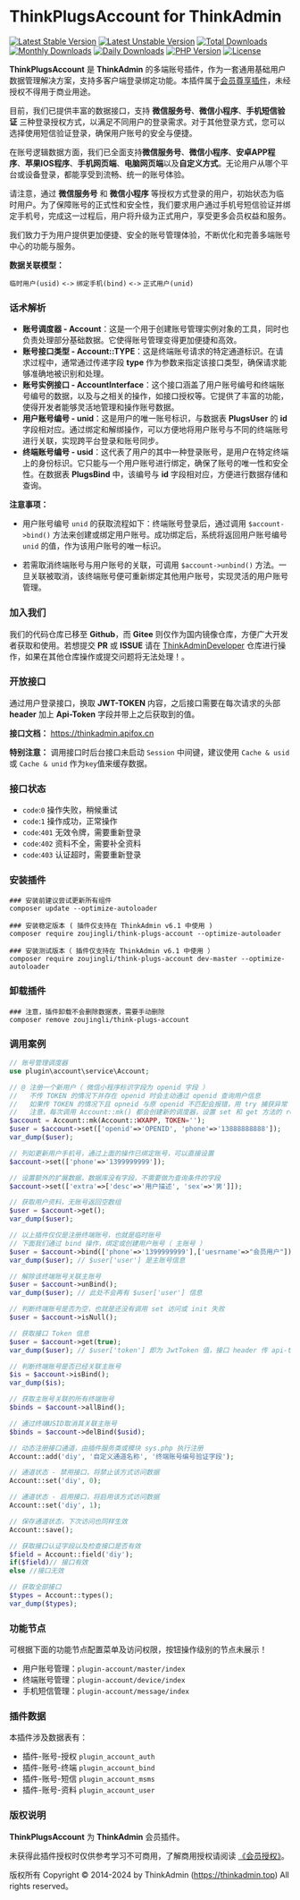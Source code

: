 # ThinkPlugsAccount for ThinkAdmin

[![Latest Stable Version](https://poser.pugx.org/zoujingli/think-plugs-account/v/stable)](https://packagist.org/packages/zoujingli/think-plugs-account)
[![Latest Unstable Version](https://poser.pugx.org/zoujingli/think-plugs-account/v/unstable)](https://packagist.org/packages/zoujingli/think-plugs-account)
[![Total Downloads](https://poser.pugx.org/zoujingli/think-plugs-account/downloads)](https://packagist.org/packages/zoujingli/think-plugs-account)
[![Monthly Downloads](https://poser.pugx.org/zoujingli/think-plugs-account/d/monthly)](https://packagist.org/packages/zoujingli/think-plugs-account)
[![Daily Downloads](https://poser.pugx.org/zoujingli/think-plugs-account/d/daily)](https://packagist.org/packages/zoujingli/think-plugs-account)
[![PHP Version](https://thinkadmin.top/static/icon/php-7.1.svg)](https://thinkadmin.top)
[![License](https://thinkadmin.top/static/icon/license-vip.svg)](https://thinkadmin.top/vip-introduce)

**ThinkPlugsAccount** 是 **ThinkAdmin** 的多端账号插件，作为一套通用基础用户数据管理解决方案，支持多客户端登录绑定功能。本插件属于[会员尊享插件](https://thinkadmin.top/vip-introduce)，未经授权不得用于商业用途。

目前，我们已提供丰富的数据接口，支持 **微信服务号**、**微信小程序**、**手机短信验证** 三种登录授权方式，以满足不同用户的登录需求。对于其他登录方式，您可以选择使用短信验证登录，确保用户账号的安全与便捷。

在账号逻辑数据方面，我们已全面支持**微信服务号**、**微信小程序**、**安卓APP程序**、**苹果IOS程序**、**手机网页端**、**电脑网页端**以及**自定义方式**。无论用户从哪个平台或设备登录，都能享受到流畅、统一的账号体验。

请注意，通过 **微信服务号** 和 **微信小程序** 等授权方式登录的用户，初始状态为临时用户。为了保障账号的正式性和安全性，我们要求用户通过手机号短信验证并绑定手机号，完成这一过程后，用户将升级为正式用户，享受更多会员权益和服务。

我们致力于为用户提供更加便捷、安全的账号管理体验，不断优化和完善多端账号中心的功能与服务。

**数据关联模型：**

`临时用户(usid)` `<->` `绑定手机(bind)` `<->` `正式用户(unid)`

### 话术解析

- **账号调度器 - Account**：这是一个用于创建账号管理实例对象的工具，同时也负责处理部分基础数据。它使得账号管理变得更加便捷和高效。
- **账号接口类型 - Account::TYPE**：这是终端账号请求的特定通道标识。在请求过程中，通常通过传递字段 **type** 作为参数来指定该接口类型，确保请求能够准确地被识别和处理。
- **账号实例接口 - AccountInterface**：这个接口涵盖了用户账号编号和终端账号编号的数据，以及与之相关的操作，如接口授权等。它提供了丰富的功能，使得开发者能够灵活地管理和操作账号数据。
- **用户账号编号 - unid**：这是用户的唯一账号标识，与数据表 **PlugsUser** 的 **id** 字段相对应。通过绑定和解绑操作，可以方便地将用户账号与不同的终端账号进行关联，实现跨平台登录和账号同步。
- **终端账号编号 - usid**：这代表了用户的其中一种登录账号，是用户在特定终端上的身份标识。它只能与一个用户账号进行绑定，确保了账号的唯一性和安全性。在数据表 **PlugsBind** 中，该编号与 **id** 字段相对应，方便进行数据存储和查询。

**注意事项：**

- 用户账号编号 `unid` 的获取流程如下：终端账号登录后，通过调用 `$account->bind()` 方法来创建或绑定用户账号。成功绑定后，系统将返回用户账号编号 `unid` 的值，作为该用户账号的唯一标识。

- 若需取消终端账号与用户账号的关联，可调用 `$account->unbind()` 方法。一旦关联被取消，该终端账号便可重新绑定其他用户账号，实现灵活的用户账号管理。

### 加入我们

我们的代码仓库已移至 **Github**，而 **Gitee** 则仅作为国内镜像仓库，方便广大开发者获取和使用。若想提交 **PR** 或 **ISSUE** 请在 [ThinkAdminDeveloper](https://github.com/zoujingli/ThinkAdminDeveloper) 仓库进行操作，如果在其他仓库操作或提交问题将无法处理！。

### 开放接口

通过用户登录接口，换取 **JWT-TOKEN** 内容，之后接口需要在每次请求的头部 **header** 加上 **Api-Token** 字段并带上之后获取到的值。

**接口文档：** https://thinkadmin.apifox.cn

**特别注意：** 调用接口时后台接口未启动 `Session` 中间键，建议使用 `Cache & usid` 或 `Cache & unid` 作为`key`值来缓存数据。

### 接口状态

* `code`:`0` 操作失败，稍候重试
* `code`:`1` 操作成功，正常操作
* `code`:`401` 无效令牌，需要重新登录
* `code`:`402` 资料不全，需要补全资料
* `code`:`403` 认证超时，需要重新登录

### 安装插件

```shell
### 安装前建议尝试更新所有组件
composer update --optimize-autoloader

### 安装稳定版本 ( 插件仅支持在 ThinkAdmin v6.1 中使用 )
composer require zoujingli/think-plugs-account --optimize-autoloader

### 安装测试版本（ 插件仅支持在 ThinkAdmin v6.1 中使用 ）
composer require zoujingli/think-plugs-account dev-master --optimize-autoloader
```

### 卸载插件

```shell
### 注意，插件卸载不会删除数据表，需要手动删除
composer remove zoujingli/think-plugs-account
```

### 调用案例

```php
// 账号管理调度器
use plugin\account\service\Account;

// @ 注册一个新用户（ 微信小程序标识字段为 openid 字段 ）
//   不传 TOKEN 的情况下并存在 openid 时会主动通过 openid 查询用户信息
//   如果传 TOKEN 的情况下且 opneid 与原 openid 不匹配会报错，用 try 捕获异常
//   注意，每次调用 Account::mk() 都会创建新的调度器，设置 set 和 get 方法的 rejwt 参数可返回接口令牌 
$account = Account::mk(Account::WXAPP, TOKEN='');
$user = $account->set(['openid'=>'OPENID', 'phone'=>'13888888888']);
var_dump($user);

// 列如更新用户手机号，通过上面的操作已绑定账号，可以直接设置
$account->set(['phone'=>'1399999999']);

// 设置额外的扩展数据，数据库没有字段，不需要做为查询条件的字段
$account->set(['extra'=>['desc'=>'用户描述', 'sex'=>'男']]);

// 获取用户资料，无账号返回空数组
$user = $account->get();
var_dump($user);

// 以上插件仅仅是注册终端账号，也就是临时账号
// 下面我们通过 bind 操作，绑定或创建用户账号（ 主账号 ）
$user = $account->bind(['phone'=>'1399999999'],['uesrname'=>"会员用户"]);
var_dump($user); // $user['user'] 是主账号信息

// 解除该终端账号关联主账号
$user = $account->unBind();
var_dump($user); // 此处不会再有 $user['user'] 信息

// 判断终端账号是否为空，也就是还没有调用 set 访问或 init 失败
$user = $account->isNull();

// 获取接口 Token 信息
$user = $account->get(true);
var_dump($user); // $user['token'] 即为 JwtToken 值，接口 header 传 api-token 字段

// 判断终端账号是否已经关联主账号
$is = $account->isBind();
var_dump($is);

// 获取主账号关联的所有终端账号
$binds = $account->allBind();

// 通过终端USID取消其关联主账号
$binds = $account->delBind($usid);

// 动态注册接口通道，由插件服务类或模块 sys.php 执行注册
Account::add('diy', '自定义通道名称', '终端账号编号验证字段');

// 通道状态 - 禁用接口，将禁止该方式访问数据
Account::set('diy', 0);

// 通道状态 - 启用接口，将启用该方式访问数据
Account::set('diy', 1);

// 保存通道状态，下次访问也同样生效
Account::save();

// 获取接口认证字段以及检查接口是否有效
$field = Account::field('diy');
if($field)// 接口有效
else //接口无效

// 获取全部接口
$types = Account::types();
var_dump($types);
```

### 功能节点

可根据下面的功能节点配置菜单及访问权限，按钮操作级别的节点未展示！

* 用户账号管理：`plugin-account/master/index`
* 终端账号管理：`plugin-account/device/index`
* 手机短信管理：`plugin-account/message/index`

### 插件数据

本插件涉及数据表有：

* 插件-账号-授权 `plugin_account_auth`
* 插件-账号-终端 `plugin_account_bind`
* 插件-账号-短信 `plugin_account_msms`
* 插件-账号-资料 `plugin_account_user`

### 版权说明

**ThinkPlugsAccount** 为 **ThinkAdmin** 会员插件。

未获得此插件授权时仅供参考学习不可商用，了解商用授权请阅读 [《会员授权》](https://thinkadmin.top/vip-introduce)。

版权所有 Copyright © 2014-2024 by ThinkAdmin (https://thinkadmin.top) All rights reserved。